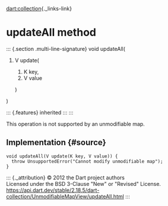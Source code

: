 [dart:collection](../../dart-collection/dart-collection-library){._links-link}

updateAll method
================

::: {.section .multi-line-signature}
void updateAll(

1.  V update(
    1.  K key,
    2.  V value

    )

)

::: {.features}
inherited
:::
:::

This operation is not supported by an unmodifiable map.

Implementation {#source}
--------------

``` {.language-dart data-language="dart"}
void updateAll(V update(K key, V value)) {
  throw UnsupportedError("Cannot modify unmodifiable map");
}
```

::: {._attribution}
© 2012 the Dart project authors\
Licensed under the BSD 3-Clause \"New\" or \"Revised\" License.\
<https://api.dart.dev/stable/2.18.5/dart-collection/UnmodifiableMapView/updateAll.html>
:::
